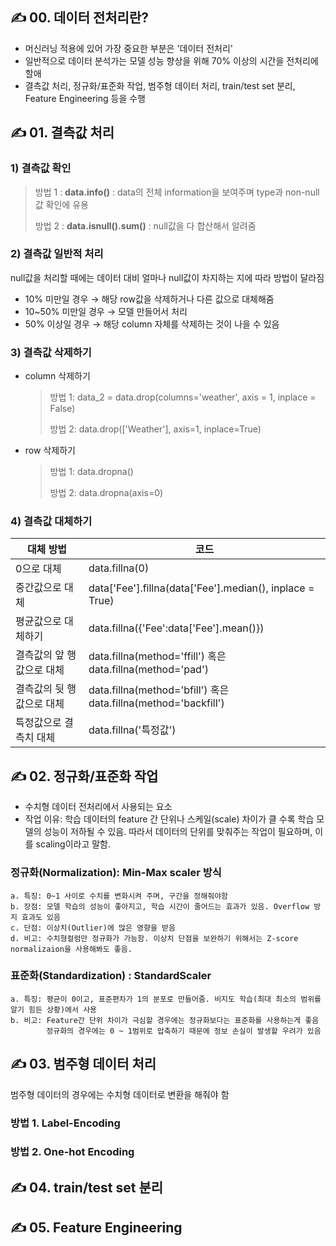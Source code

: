 ## ✍ 00. 데이터 전처리란?
* 머신러닝 적용에 있어 가장 중요한 부분은 '데이터 전처리'
* 일반적으로 데이터 분석가는 모델 성능 향상을 위해 70% 이상의 시간을 전처리에 할애
* 결측값 처리, 정규화/표준화 작업, 범주형 데이터 처리, train/test set 분리, Feature Engineering 등을 수행

## ✍ 01. 결측값 처리
### 1) 결측값 확인
> 방법 1 : **data.info()**  : data의 전체 information을 보여주며 type과 non-null 값 확인에 유용
>
> 방법 2 : **data.isnull().sum()** : null값을 다 합산해서 알려줌
    
### 2) 결측값 일반적 처리
null값을 처리할 때에는 데이터 대비 얼마나 null값이 차지하는 지에 따라 방법이 달라짐
* 10% 미만일 경우 → 해당 row값을 삭제하거나 다른 값으로 대체해줌
* 10~50% 미만일 경우 → 모델 만들어서 처리
* 50% 이상일 경우 → 해당 column 자체를 삭제하는 것이 나을 수 있음

### 3) 결측값 삭제하기
* column 삭제하기

  > 방법 1: data_2 = data.drop(columns='weather', axis = 1, inplace = False)
  > 
  > 방법 2: data.drop(['Weather'], axis=1, inplace=True)

* row 삭제하기

  > 방법 1: data.dropna()
  > 
  > 방법 2: data.dropna(axis=0)

### 4) 결측값 대체하기
대체 방법 | 코드 
---|---
0으로 대체 |data.fillna(0)
중간값으로 대체 | data['Fee'].fillna(data['Fee'].median(), inplace = True)
평균값으로 대체하기 | data.fillna({'Fee':data['Fee'].mean()})
결측값의 앞 행 값으로 대체| data.fillna(method='ffill') 혹은 data.fillna(method='pad')
결측값의 뒷 행 값으로 대체| data.fillna(method='bfill') 혹은 data.fillna(method='backfill')
특정값으로 결측치 대체| data.fillna('특정값')
## ✍ 02. 정규화/표준화 작업
* 수치형 데이터 전처리에서 사용되는 요소
* 작업 이유: 학습 데이터의 feature 간 단위나 스케일(scale) 차이가 클 수록 학습 모델의 성능이 저하될 수 있음. 
            따라서 데이터의 단위를 맞춰주는 작업이 필요하며, 이를 scaling이라고 말함.

### 정규화(Normalization): Min-Max scaler 방식

    a. 특징: 0~1 사이로 수치를 변화시켜 주며, 구간을 정해줘야함
    b. 장점: 모델 학습의 성능이 좋아지고, 학습 시간이 줄어드는 효과가 있음. Overflow 방지 효과도 있음
    c. 단점: 이상치(Outlier)에 많은 영향을 받음
    d. 비고: 수치형컬럼만 정규화가 가능함. 이상치 단점을 보완하기 위해서는 Z-score normalizaion을 사용해봐도 좋음.
    
### 표준화(Standardization) : StandardScaler

    a. 특징: 평균이 0이고, 표준편차가 1의 분포로 만들어줌. 비지도 학습(최대 최소의 범위를 알기 힘든 상황)에서 사용
    b. 비고: Feature간 단위 차이가 극심할 경우에는 정규화보다는 표준화를 사용하는게 좋음  
            정규화의 경우에는 0 ~ 1범위로 압축하기 때문에 정보 손실이 발생할 우려가 있음

## ✍ 03. 범주형 데이터 처리
범주형 데이터의 경우에는 수치형 데이터로 변환을 해줘야 함
### 방법 1. Label-Encoding

### 방법 2. One-hot Encoding


## ✍ 04. train/test set 분리


## ✍ 05. Feature Engineering


